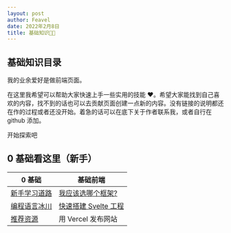 ```yaml
---
layout: post
author: Feavel
date: 2022年2月8日
title: 基础知识👶🏻
---
```


<script>
  import New from '$lib/components/ui/badges/New.svelte';
</script>

## 基础知识目录

我的业余爱好是做前端页面。

在这里我希望可以帮助大家快速上手一些实用的技能 ❤️。希望大家能找到自己喜欢的内容，找不到的话也可以去贡献页面创建一点新的内容。没有链接的说明都还在作的过程或者还没开始。着急的话可以在底下关于作者联系我，或者自行在 github 添加。

开始探索吧

## 0 基础看这里（新手）

| 0 基础                                     | 基础前端                                                                |
| ------------------------------------------ | ----------------------------------------------------------------------- |
| [新手学习道路](/learn/programming/roadmap) | [我应该选哪个框架?](/learn/programming/what-framework) <New />          |
| [编程语言冰川](/learn/programming/iceberg) | [快速搭建 Svelte 工程](/learn/programming/svelte/setup-project) <New /> |
| [推荐资源](/learn/programming/resources)   | 用 Vercel 发布网站                                                      |

<!-- ## 前端开发

| Next.js            | Svelte Kit         |
| ------------------ | ------------------ |
| 为什么用 Next？    | 为什么用 Svelte ？ |
| 使用 Next 开发 PWA | Svelte 配置环境    |
| 待定 Next.js 功能  | Svelte Markdown    |

| Astro 教程      | Qwik             |
| --------------- | ---------------- |
| Astro 的优缺点  | 为什么使用 Qwik? |
| 搭建 Astro Blog | Qwik 环境搭建    |
| 添加 Themes     |                  |

## BAAS 开发

| Supabase Tutorials                      | PocketBase |
| --------------------------------------- | ---------- |
| Setup Supabase + Svelte Project         | Setup      |
| CRUD app with Supabase and SvelteKit    | ...        |
| Load more data onScroll with Supabase   | ...        |
| Dynamic routes with Svelte and Supabase | ...        |

## 桌面和手机应用开发

| 用 Tauri 做一个 Markdown 编辑工具 | 待定  |
| --------------------------------- | ----- |
| 工程配置                          | Setup |
| 页面设计                          | ...   |
| 功能                              | ...   |
| 发布                              | ...   | -->
